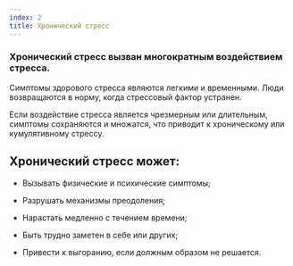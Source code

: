 ```yaml
---
index: 2
title: Хронический стресс
---
```

### Хронический стресс вызван многократным воздействием стресса.

Симптомы здорового стресса являются легкими и временными. Люди возвращаются в норму, когда стрессовый фактор устранен.

Если воздействие стресса является чрезмерным или длительным, симптомы сохраняются и множатся, что приводит к хроническому или кумулятивному стрессу.

## Хронический стресс может:

*   Вызывать физические и психические симптомы;

*   Разрушать механизмы преодоления;

*   Нарастать медленно с течением времени;

*   Быть трудно заметен в себе или других;

*   Привести к выгоранию, если должным образом не решается.